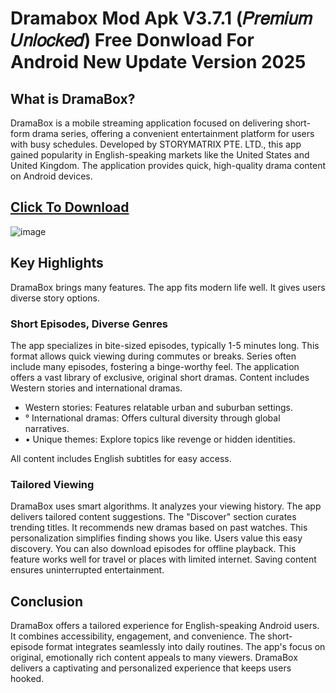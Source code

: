 # Dramabox Mod Apk V3.7.1 (𝑃𝑟𝑒𝑚𝑖𝑢𝑚 𝑈𝑛𝑙𝑜𝑐𝑘𝑒𝑑) Free Donwload For Android New Update Version 2025
## What is DramaBox?

DramaBox is a mobile streaming application focused on delivering short-form drama series, offering a convenient entertainment platform for users with busy schedules. Developed by STORYMATRIX PTE. LTD., this app gained popularity in English-speaking markets like the United States and United Kingdom. The application provides quick, high-quality drama content on Android devices.
## [Click To Download](https://dramabox.techbigs.io/)
![image](https://github.com/user-attachments/assets/5e59b24a-4d1a-4b1e-95cb-eac6a3e39af1)


## Key Highlights

DramaBox brings many features. The app fits modern life well. It gives users diverse story options.

### Short Episodes, Diverse Genres

The app specializes in bite-sized episodes, typically 1-5 minutes long. This format allows quick viewing during commutes or breaks. Series often include many episodes, fostering a binge-worthy feel. The application offers a vast library of exclusive, original short dramas. Content includes Western stories and international dramas.

*   Western stories: Features relatable urban and suburban settings.
*   ° International dramas: Offers cultural diversity through global narratives.
*   • Unique themes: Explore topics like revenge or hidden identities.

All content includes English subtitles for easy access.

### Tailored Viewing

DramaBox uses smart algorithms. It analyzes your viewing history. The app delivers tailored content suggestions. The "Discover" section curates trending titles. It recommends new dramas based on past watches. This personalization simplifies finding shows you like. Users value this easy discovery. You can also download episodes for offline playback. This feature works well for travel or places with limited internet. Saving content ensures uninterrupted entertainment.

## Conclusion

DramaBox offers a tailored experience for English-speaking Android users. It combines accessibility, engagement, and convenience. The short-episode format integrates seamlessly into daily routines. The app's focus on original, emotionally rich content appeals to many viewers. DramaBox delivers a captivating and personalized experience that keeps users hooked.
